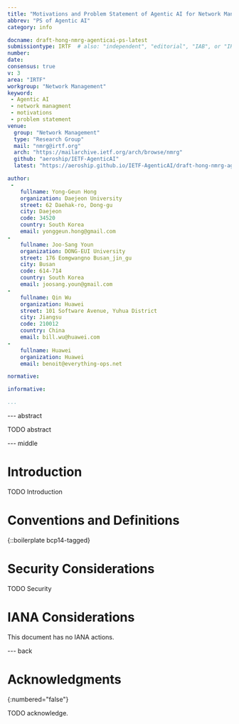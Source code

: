 ```yaml
---
title: "Motivations and Problem Statement of Agentic AI for Network Management"
abbrev: "PS of Agentic AI"
category: info

docname: draft-hong-nmrg-agenticai-ps-latest
submissiontype: IRTF  # also: "independent", "editorial", "IAB", or "IRTF"
number:
date:
consensus: true
v: 3
area: "IRTF"
workgroup: "Network Management"
keyword:
 - Agentic AI
 - network managment
 - motivations
 - problem statement
venue:
  group: "Network Management"
  type: "Research Group"
  mail: "nmrg@irtf.org"
  arch: "https://mailarchive.ietf.org/arch/browse/nmrg"
  github: "aeroship/IETF-AgenticAI"
  latest: "https://aeroship.github.io/IETF-AgenticAI/draft-hong-nmrg-agenticai-ps.html"

author:
 -
    fullname: Yong-Geun Hong
    organization: Daejeon University
    street: 62 Daehak-ro, Dong-gu
    city: Daejeon
    code: 34520
    country: South Korea
    email: yonggeun.hong@gmail.com
-
    fullname: Joo-Sang Youn
    organization: DONG-EUI University
    street: 176 Eomgwangno Busan_jin_gu
    city: Busan
    code: 614-714
    country: South Korea
    email: joosang.youn@gmail.com
-
    fullname: Qin Wu
    organization: Huawei
    street: 101 Software Avenue, Yuhua District
    city: Jiangsu
    code: 210012
    country: China
    email: bill.wu@huawei.com
-
    fullname: Huawei
    organization: Huawei
    email: benoit@everything-ops.net

normative:

informative:

...
```


--- abstract

TODO abstract

--- middle

# Introduction

TODO Introduction


# Conventions and Definitions

{::boilerplate bcp14-tagged}


# Security Considerations

TODO Security


# IANA Considerations

This document has no IANA actions.


--- back

# Acknowledgments
{:numbered="false"}

TODO acknowledge.
